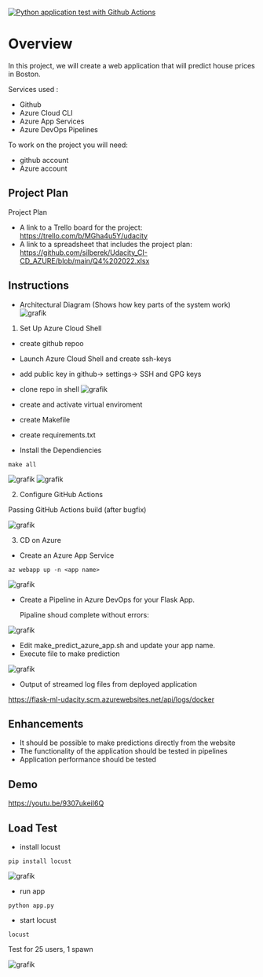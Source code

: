 [![Python application test with Github Actions](https://github.com/silberek/Udacity_CI-CD_AZURE/actions/workflows/pythonapp.yml/badge.svg)](https://github.com/silberek/Udacity_CI-CD_AZURE/actions/workflows/pythonapp.yml)

# Overview

In this project, we will create a web application that will predict house prices in Boston.

Services used :
- Github 
- Azure Cloud CLI 
- Azure App Services
- Azure DevOps Pipelines 

To work on the project you will need:
- github account
- Azure account

## Project Plan
 Project Plan

* A link to a Trello board for the project: https://trello.com/b/MGha4u5Y/udacity
* A link to a spreadsheet that includes the project plan: https://github.com/silberek/Udacity_CI-CD_AZURE/blob/main/Q4%202022.xlsx

## Instructions
 
* Architectural Diagram (Shows how key parts of the system work)
![grafik](https://user-images.githubusercontent.com/71324665/170563612-3f62f291-983f-40bf-840f-eb4599ff68db.png)

1. Set Up Azure Cloud Shell

* create github repoo
* Launch Azure Cloud Shell and create ssh-keys
* add public key in github-> settings-> SSH and GPG keys
* clone repo in shell
![grafik](https://user-images.githubusercontent.com/71324665/170565562-08b36379-bed0-400f-bb18-7eccb5a20950.png)

* create and activate virtual enviroment 
* create Makefile 
* create requirements.txt
*  Install the Dependiencies
```
make all
```
![grafik](https://user-images.githubusercontent.com/71324665/170566653-971147d5-6733-45a8-b607-920bdba4a6a2.png)
![grafik](https://user-images.githubusercontent.com/71324665/170566755-ed995a49-aac2-4689-b868-e9e1ebff5abf.png)

2. Configure GitHub Actions

Passing GitHub Actions build (after bugfix)

![grafik](https://user-images.githubusercontent.com/71324665/170559953-d53ace49-bc9e-416a-8f58-9635b6d680a1.png)

3. CD on Azure

* Create an Azure App Service
```
az webapp up -n <app name>
```

![grafik](https://user-images.githubusercontent.com/71324665/170726700-2895a31a-eb4d-4201-8824-f0bf149cea19.png)

* Create a Pipeline in Azure DevOps for your Flask App.

    Pipaline shoud complete without errors:

![grafik](https://user-images.githubusercontent.com/71324665/170694605-fd32f56a-485a-4818-a873-5986cba8f3a3.png)

* Edit make_predict_azure_app.sh and update your app name. 
* Execute file to make prediction

![grafik](https://user-images.githubusercontent.com/71324665/170696579-ad6ae743-8ff1-417a-a657-9f7da7073730.png)

* Output of streamed log files from deployed application

https://flask-ml-udacity.scm.azurewebsites.net/api/logs/docker


## Enhancements

* It should be possible to make predictions directly from the website
* The functionality of the application should be tested in pipelines
* Application performance should be tested

## Demo 

https://youtu.be/9307ukeiI6Q

## Load Test 

*  install locust 

```
pip install locust
```
![grafik](https://user-images.githubusercontent.com/71324665/170837995-03f8026f-6822-4895-bddb-231094d0f8fd.png)


*  run app
 ```
 python app.py
 ```

*  start locust 
 
 ```
locust
 ```
 Test for 25 users, 1 spawn 
 
 ![grafik](https://user-images.githubusercontent.com/71324665/170838309-ebbb3ceb-f201-48c2-86f9-a22ae9f6e236.png)
